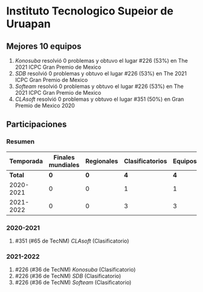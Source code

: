# Instituto Tecnologico Supeior de Uruapan

## Mejores 10 equipos

1. _Konosuba_ resolvió 0 problemas y obtuvo el lugar #226 (53%) en The 2021 ICPC Gran Premio de Mexico
1. _SDB_ resolvió 0 problemas y obtuvo el lugar #226 (53%) en The 2021 ICPC Gran Premio de Mexico
1. _Softeam_ resolvió 0 problemas y obtuvo el lugar #226 (53%) en The 2021 ICPC Gran Premio de Mexico
1. _CLAsoft_ resolvió 0 problemas y obtuvo el lugar #351 (50%) en Gran Premio de Mexico 2020

## Participaciones

### Resumen

| Temporada | Finales mundiales | Regionales | Clasificatorios | Equipos |
| --- | --- | --- | --- | --- |
| **Total** | **0** | **0** | **4** | **4** |
| 2020-2021 | 0 | 0 | 1 | 1 |
| 2021-2022 | 0 | 0 | 3 | 3 |

### 2020-2021

1. #351 (#65 de TecNM) _CLAsoft_ (Clasificatorio)

### 2021-2022

1. #226 (#36 de TecNM) _Konosuba_ (Clasificatorio)
1. #226 (#36 de TecNM) _SDB_ (Clasificatorio)
1. #226 (#36 de TecNM) _Softeam_ (Clasificatorio)



